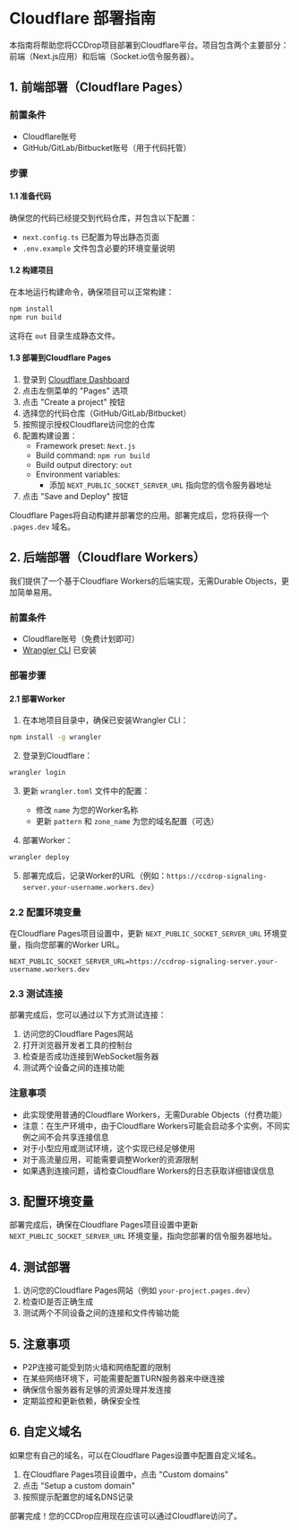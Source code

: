 # Cloudflare 部署指南

本指南将帮助您将CCDrop项目部署到Cloudflare平台。项目包含两个主要部分：前端（Next.js应用）和后端（Socket.io信令服务器）。

## 1. 前端部署（Cloudflare Pages）

### 前置条件
- Cloudflare账号
- GitHub/GitLab/Bitbucket账号（用于代码托管）

### 步骤

#### 1.1 准备代码

确保您的代码已经提交到代码仓库，并包含以下配置：

- `next.config.ts` 已配置为导出静态页面
- `.env.example` 文件包含必要的环境变量说明

#### 1.2 构建项目

在本地运行构建命令，确保项目可以正常构建：

```bash
npm install
npm run build
```

这将在 `out` 目录生成静态文件。

#### 1.3 部署到Cloudflare Pages

1. 登录到 [Cloudflare Dashboard](https://dash.cloudflare.com/)
2. 点击左侧菜单的 "Pages" 选项
3. 点击 "Create a project" 按钮
4. 选择您的代码仓库（GitHub/GitLab/Bitbucket）
5. 按照提示授权Cloudflare访问您的仓库
6. 配置构建设置：
   - Framework preset: `Next.js`
   - Build command: `npm run build`
   - Build output directory: `out`
   - Environment variables:
     - 添加 `NEXT_PUBLIC_SOCKET_SERVER_URL` 指向您的信令服务器地址
7. 点击 "Save and Deploy" 按钮

Cloudflare Pages将自动构建并部署您的应用。部署完成后，您将获得一个 `.pages.dev` 域名。

## 2. 后端部署（Cloudflare Workers）

我们提供了一个基于Cloudflare Workers的后端实现，无需Durable Objects，更加简单易用。

### 前置条件
- Cloudflare账号（免费计划即可）
- [Wrangler CLI](https://developers.cloudflare.com/workers/wrangler/install-and-update/) 已安装

### 部署步骤

#### 2.1 部署Worker

1. 在本地项目目录中，确保已安装Wrangler CLI：

```bash
npm install -g wrangler
```

2. 登录到Cloudflare：

```bash
wrangler login
```

3. 更新 `wrangler.toml` 文件中的配置：
   - 修改 `name` 为您的Worker名称
   - 更新 `pattern` 和 `zone_name` 为您的域名配置（可选）

4. 部署Worker：

```bash
wrangler deploy
```

5. 部署完成后，记录Worker的URL（例如：`https://ccdrop-signaling-server.your-username.workers.dev`）

### 2.2 配置环境变量

在Cloudflare Pages项目设置中，更新 `NEXT_PUBLIC_SOCKET_SERVER_URL` 环境变量，指向您部署的Worker URL。

```
NEXT_PUBLIC_SOCKET_SERVER_URL=https://ccdrop-signaling-server.your-username.workers.dev
```

### 2.3 测试连接

部署完成后，您可以通过以下方式测试连接：

1. 访问您的Cloudflare Pages网站
2. 打开浏览器开发者工具的控制台
3. 检查是否成功连接到WebSocket服务器
4. 测试两个设备之间的连接功能

### 注意事项

- 此实现使用普通的Cloudflare Workers，无需Durable Objects（付费功能）
- 注意：在生产环境中，由于Cloudflare Workers可能会启动多个实例，不同实例之间不会共享连接信息
- 对于小型应用或测试环境，这个实现已经足够使用
- 对于高流量应用，可能需要调整Worker的资源限制
- 如果遇到连接问题，请检查Cloudflare Workers的日志获取详细错误信息

## 3. 配置环境变量

部署完成后，确保在Cloudflare Pages项目设置中更新 `NEXT_PUBLIC_SOCKET_SERVER_URL` 环境变量，指向您部署的信令服务器地址。

## 4. 测试部署

1. 访问您的Cloudflare Pages网站（例如 `your-project.pages.dev`）
2. 检查ID是否正确生成
3. 测试两个不同设备之间的连接和文件传输功能

## 5. 注意事项

- P2P连接可能受到防火墙和网络配置的限制
- 在某些网络环境下，可能需要配置TURN服务器来中继连接
- 确保信令服务器有足够的资源处理并发连接
- 定期监控和更新依赖，确保安全性

## 6. 自定义域名

如果您有自己的域名，可以在Cloudflare Pages设置中配置自定义域名。

1. 在Cloudflare Pages项目设置中，点击 "Custom domains"
2. 点击 "Setup a custom domain"
3. 按照提示配置您的域名DNS记录

部署完成！您的CCDrop应用现在应该可以通过Cloudflare访问了。